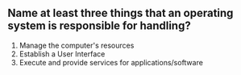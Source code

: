 ## Name at least three things that an operating system is responsible for handling?

1. Manage the computer's resources <br>
2. Establish a User Interface <br>
3. Execute and provide services for applications/software